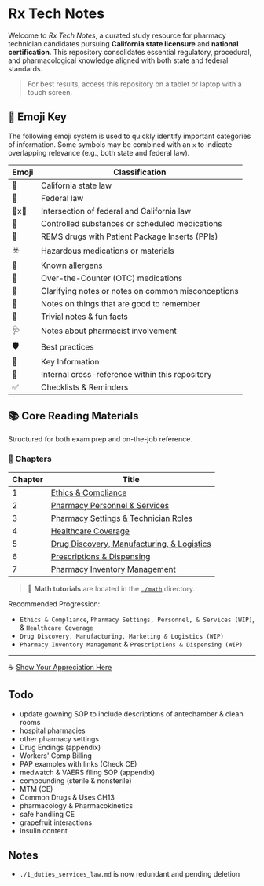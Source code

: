 # Rx Tech Notes

Welcome to *Rx Tech Notes*, a curated study resource for pharmacy technician candidates pursuing **California state licensure** and **national certification**. This repository consolidates essential regulatory, procedural, and pharmacological knowledge aligned with both state and federal standards.

> For best results, access this repository on a tablet or laptop with a touch screen.

## 🔖 Emoji Key

The following emoji system is used to quickly identify important categories of information. Some symbols may be combined with an `x` to indicate overlapping relevance (e.g., both state and federal law).

| Emoji | Classification |
|-------|----------------|
| 🐻 | California state law |
| 🦅 | Federal law |
| 🦅x🐻 | Intersection of federal and California law |
| 🔐 | Controlled substances or scheduled medications |
| 📰 | REMS drugs with Patient Package Inserts (PPIs) |
| ☣️ | Hazardous medications or materials |
| 🤧 | Known allergens |
| 💸 | Over-the-Counter (OTC) medications |
| 🚨 | Clarifying notes or notes on common misconceptions |
| 📍  | Notes on things that are good to remember |
| 🤯 | Trivial notes & fun facts |
| 🩺 | Notes about pharmacist involvement |
| 🛡️ | Best practices |
| 🔑 | Key Information |
| 🔗 | Internal cross-reference within this repository |
| ✅ | Checklists & Reminders |

## 📚 Core Reading Materials

Structured for both exam prep and on-the-job reference.

### 📖 Chapters

| Chapter | Title |
|---------|-------|
| 1 | [Ethics & Compliance](./ethics_compliance.md) |
| 2 | [Pharmacy Personnel & Services](./personnel_services.md) |
| 3 | [Pharmacy Settings & Technician Roles](./5_settings.md) |
| 4 | [Healthcare Coverage](./3_healthcare_coverage.md) |
| 5 | [Drug Discovery, Manufacturing, & Logistics](./2_discovery_manufacture_logistics.md) |
| 6 | [Prescriptions & Dispensing](./4_access_to_drugs.md) |
| 7 | [Pharmacy Inventory Management](./inventory_management.md) |

> 📁 **Math tutorials** are located in the [`./math`](./math) directory.

Recommended Progression:

- `Ethics & Compliance`, `Pharmacy Settings, Personnel, & Services (WIP)`, & `Healthcare Coverage`
- `Drug Discovery, Manufacturing, Marketing & Logistics (WIP)`
- `Pharmacy Inventory Management` & `Prescriptions & Dispensing (WIP)`

---

☕ [Show Your Appreciation Here](https://buymeacoffee.com/cat6)

## Todo

- update gowning SOP to include descriptions of antechamber & clean rooms
- hospital pharmacies
- other pharmacy settings
- Drug Endings (appendix)
- Workers' Comp Billing
- PAP examples with links (Check CE)
- medwatch & VAERS filing SOP (appendix)
- compounding (sterile & nonsterile)
- MTM (CE)
- Common Drugs & Uses CH13
- pharmacology & Pharmacokinetics
- safe handling CE
- grapefruit interactions
- insulin content

## Notes

- `./1_duties_services_law.md` is now redundant and pending deletion
